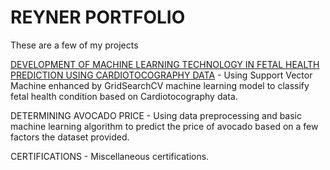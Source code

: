 # REYNER PORTFOLIO #

These are a few of my projects

[DEVELOPMENT OF MACHINE LEARNING TECHNOLOGY IN FETAL HEALTH PREDICTION USING CARDIOTOCOGRAPHY DATA](https://github.com/reynerwongso/portofolio/tree/main/DEVELOPMENT%20OF%20MACHINE%20LEARNING%20TECHNOLOGY%20IN%20FETAL%20HEALTH%20PREDICTION%20USING%20CARDIOTOCOGRAPHY%20DATA) - Using Support Vector Machine enhanced by GridSearchCV machine learning model to classify fetal health condition based on Cardiotocography data.


DETERMINING AVOCADO PRICE - Using data preprocessing and basic machine learning algorithm to predict the price of avocado based on a few factors the dataset provided.


CERTIFICATIONS - Miscellaneous certifications.
